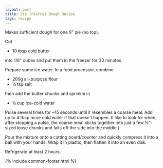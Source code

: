 ```yaml
---
layout: post
title: Pie (Pastry) Dough Recipe
tags: recipe
---
```


Makes sufficient dough for one 9" pie (no top).

Cut

- 10 tbsp cold butter

into 1/8" cubes and put them in the freezer for 30 minutes.

Prepare some ice water. In a food processor, combine

- 200g all-purpose flour
- ½ tsp salt

then add the butter chunks and sprinkle in

- ¼ cup ice-cold water

Pulse several times for ~15 seconds until it resembles a coarse meal. Add up to 4 tbsp more cold water if that doesn't happen. (I like to look for when, after stopping a pulse, the coarse meal sticks together into just a few ½"-sized loose chunks and falls off the side into the middle.)

Pour the mixture onto a cutting board/counter and quickly compress it into a ball with your hands. Wrap it in plastic, then flatten it into an even disk.

Refrigerate at least 2 hours.

{% include common-footer.html %}
